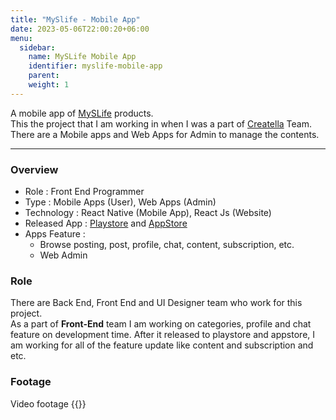 ```yaml
---
title: "MySlife - Mobile App"
date: 2023-05-06T22:00:20+06:00
menu:
  sidebar:
    name: MySLife Mobile App
    identifier: myslife-mobile-app
    parent: 
    weight: 1
---
```


A mobile app of [MySLife](https://myslife.co/) products.  
This the project that I am working in when I was a part of [Creatella](https://creatella.ventures/) Team. 
There are a Mobile apps and Web Apps for Admin to manage the contents.

---
### Overview
- Role : Front End Programmer
- Type : Mobile Apps (User), Web Apps (Admin)
- Technology : React Native (Mobile App), React Js (Website)
- Released App : [Playstore](https://play.google.com/store/apps/details?id=com.myslifeproject) and [AppStore](https://apps.apple.com/fr/app/my-s-life/id1582741132)
- Apps Feature : 
  - Browse posting, post, profile, chat, content, subscription, etc.
  - Web Admin 

### Role
There are Back End, Front End and UI Designer team who work for this project.  
As a part of **Front-End** team I am working on categories, profile and chat feature on development time.
After it released to playstore and appstore, I am working for all of the feature update like content and subscription and etc.

### Footage
Video footage
{{<youtube ABGjUoxnaiA>}}